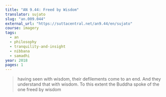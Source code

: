 ```yaml
---
title: "AN 9.44: Freed by Wisdom"
translator: sujato
slug: "an.009.044"
external_url: "https://suttacentral.net/an9.44/en/sujato"
course: imagery
tags:
  - an
  - philosophy
  - tranquility-and-insight
  - nibbana
  - samadhi
year: 2018
pages: 1
---
```


> having seen with wisdom, their defilements come to an end. And they understand that with wisdom. To this extent the Buddha spoke of the one freed by wisdom

